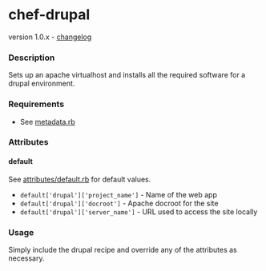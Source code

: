 chef-drupal
===========
version 1.0.x - [changelog](https://github.com/xforty/chef-drupal/blob/master/CHANGELOG.md)

### Description

Sets up an apache virtualhost and installs all the required software
for a drupal environment.

### Requirements

* See [metadata.rb](https://github.com/xforty/chef-drupal/blob/master/metadata.rb)

### Attributes

#### default

See [attributes/default.rb](https://github.com/xforty/chef-drupal/blob/master/attributes/default.rb)
for default values.

* `default['drupal']['project_name']` - Name of the web app
* `default['drupal']['docroot']`      - Apache docroot for the site
* `default['drupal']['server_name']`  - URL used to access the site locally

### Usage

Simply include the drupal recipe and override any of the attributes 
as necessary.
